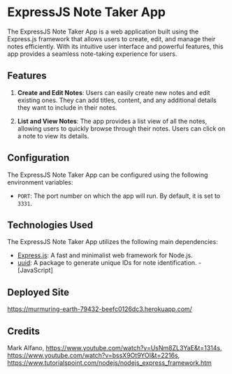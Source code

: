 # ExpressJS Note Taker App

The ExpressJS Note Taker App is a web application built using the Express.js framework that allows users to create, edit, and manage their notes efficiently. With its intuitive user interface and powerful features, this app provides a seamless note-taking experience for users.

## Features

1. **Create and Edit Notes**: Users can easily create new notes and edit existing ones. They can add titles, content, and any additional details they want to include in their notes.

2. **List and View Notes**: The app provides a list view of all the notes, allowing users to quickly browse through their notes. Users can click on a note to view its details.

## Configuration

The ExpressJS Note Taker App can be configured using the following environment variables:

- `PORT`: The port number on which the app will run. By default, it is set to `3331`.

## Technologies Used

The ExpressJS Note Taker App utilizes the following main dependencies:

- [Express.js](https://expressjs.com/): A fast and minimalist web framework for Node.js.
- [uuid](https://www.npmjs.com/package/uuid): A package to generate unique IDs for note identification.
-[JavaScript]

## Deployed Site

https://murmuring-earth-79432-beefc0126dc3.herokuapp.com/


## Credits

Mark Alfano, https://www.youtube.com/watch?v=UsNm8ZL3YaE&t=1314s, https://www.youtube.com/watch?v=bssX9Ot9YOI&t=2216s, https://www.tutorialspoint.com/nodejs/nodejs_express_framework.htm






